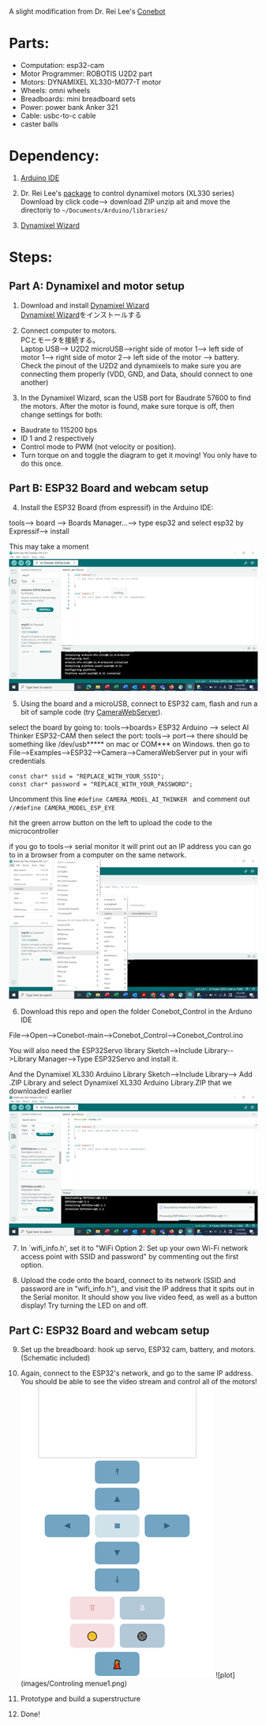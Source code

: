 A slight modification from Dr. Rei Lee's [Conebot](https://github.com/rei039474/ConeBot)

# Parts:
* Computation: esp32-cam
* Motor Programmer: ROBOTIS U2D2 part
* Motors: DYNAMIXEL XL330-M077-T motor
* Wheels: omni wheels
* Breadboards: mini breadboard sets
* Power: power bank Anker 321
* Cable: usbc-to-c cable
* caster balls


# Dependency:
1. [Arduino IDE](https://www.arduino.cc/en/software)
2. Dr. Rei Lee's [package](https://github.com/rei039474/Dynamixel_XL330_Servo_Library) to control dynamixel motors (XL330 series)
Download by click code--> download ZIP
unzip ait and move the directoriy to `~/Documents/Arduino/libraries/`

4. [Dynamixel Wizard](https://emanual.robotis.com/docs/en/software/dynamixel/dynamixel_wizard2/)

# Steps:
## Part A: Dynamixel and motor setup
1. Download and install [Dynamixel Wizard](https://emanual.robotis.com/docs/en/software/dynamixel/dynamixel_wizard2/)  
   [Dynamixel Wizard](https://emanual.robotis.com/docs/en/software/dynamixel/dynamixel_wizard2/)をインストールする  

3. Connect computer to motors.  
   PCとモータを接続する。  
   Laptop USB--> U2D2 microUSB-->right side of motor 1--> left side of motor 1--> right side of motor 2--> left side of the motor --> battery. Check the pinout of the U2D2 and dynamixels to make sure you are connecting them properly (VDD, GND, and Data, should connect to one another)
   

5. In the Dynamixel Wizard, scan the USB port for Baudrate 57600 to find the motors. After the motor is found, make sure torque is off, then change settings for both:
- Baudrate to 115200 bps
- ID 1 and 2 respectively
- Control mode to PWM (not velocity or position).
- Turn torque on and toggle the diagram to get it moving! You only have to do this once.

## Part B: ESP32 Board and webcam setup
4. Install the ESP32 Board (from espressif) in the Arduino IDE:

tools--> board --> Boards Manager...--> type esp32 and select esp32 by Expressif--> install

This may take a moment
![plot](images/ArduinoIDE1.png)

5. Using the board and a microUSB, connect to ESP32 cam, flash and run a bit of sample code (try [CameraWebServer](https://randomnerdtutorials.com/esp32-cam-video-streaming-face-recognition-arduino-ide/)).

select the board by going to:
tools-->boards> ESP32 Arduino --> select AI Thinker ESP32-CAM
then select the port:
tools--> port--> there should be something like /dev/usb***** on mac or COM*** on Windows.
then go to File-->Examples-->ESP32-->Camera-->CameraWebServer
put in your wifi credentials
```
const char* ssid = "REPLACE_WITH_YOUR_SSID";
const char* password = "REPLACE_WITH_YOUR_PASSWORD";
```
Uncomment this line `#define CAMERA_MODEL_AI_THINKER ` 
and comment out `//#define CAMERA_MODEL_ESP_EYE `

hit the green arrow button on the left to upload the code to the microcontroller

if you go to tools--> serial monitor it will print out an IP address you can go to in a browser from a computer on the same network.
![plot1](images/ArduinoIDE2.png)

6. Download this repo and open the folder Conebot_Control in the Arduno IDE

File-->Open-->Conebot-main-->Conebot_Control-->Conebot_Control.ino

You will also need the ESP32Servo library
Sketch-->Include Library-->Library Manager-->Type ESP32Servo and install it.

And the Dynamixel XL330 Arduino Library
Sketch-->Include Library--> Add .ZIP Library and select Dynamixel XL330 Arduino Library.ZIP that we downloaded earlier
![plot](images/ArduinoIDE4.png)

7. In `wifi_info.h', set it to "WiFi Option 2: Set up your own Wi-Fi network access point with SSID and password" by commenting out the first option.

8. Upload the code onto the board, connect to its network (SSID and password are in "wifi_info.h"), and visit the IP address that it spits out in the Serial monitor. It should show you live video feed, as well as a button display! Try turning the LED on and off.

## Part C: ESP32 Board and webcam setup
9. Set up the breadboard: hook up servo, ESP32 cam, battery, and motors. (Schematic included)

10. Again, connect to the ESP32's network, and go to the same IP address. You should be able to see the video stream and control all of the motors!
![plot](images/Controler.png)
![plot](images/Controling menue1.png)
11. Prototype and build a superstructure

12. Done!
